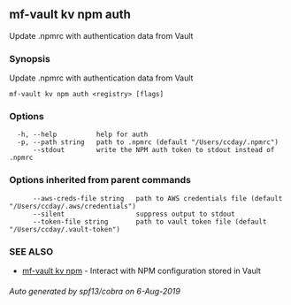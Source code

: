 ## mf-vault kv npm auth

Update .npmrc with authentication data from Vault

### Synopsis

Update .npmrc with authentication data from Vault

```
mf-vault kv npm auth <registry> [flags]
```

### Options

```
  -h, --help          help for auth
  -p, --path string   path to .npmrc (default "/Users/ccday/.npmrc")
      --stdout        write the NPM auth token to stdout instead of .npmrc
```

### Options inherited from parent commands

```
      --aws-creds-file string   path to AWS credentials file (default "/Users/ccday/.aws/credentials")
      --silent                  suppress output to stdout
      --token-file string       path to vault token file (default "/Users/ccday/.vault-token")
```

### SEE ALSO

* [mf-vault kv npm](mf-vault_kv_npm.md)	 - Interact with NPM configuration stored in Vault

###### Auto generated by spf13/cobra on 6-Aug-2019
